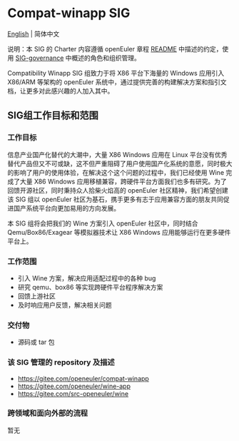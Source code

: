 
# Compat-winapp SIG

[English](./sig-compat-winapp.md) | 简体中文

说明：本 SIG 的 Charter 内容遵循 openEuler 章程 [README](/zh/governance/README.md) 中描述的约定，使用 [SIG-governance](/zh/technical-committee/governance/SIG-governance.md) 中概述的角色和组织管理。

Compatibility Winapp SIG 组致力于将 X86 平台下海量的 Windows 应用引入 X86/ARM 等架构的 openEuler 系统中，通过提供完善的构建解决方案和指引文档，让更多对此感兴趣的人加入其中。

## SIG组工作目标和范围

### 工作目标

信息产业国产化替代的大潮中，大量 X86 Windows 应用在 Linux 平台没有优秀替代产品但又不可或缺，这不但严重阻碍了用户使用国产化系统的意愿，同时极大的影响了用户的使用体验，在解决这个这个问题的过程中，我们已经使用 Wine 完成了大量 X86 Windows 应用移植兼容，跨硬件平台方面我们也多有研究。为了回馈开源社区，同时秉持众人拾柴火焰高的 openEuler 社区精神，我们希望创建该 SIG 组以 openEuler 社区为基石，携手更多有志于应用兼容方面的朋友共同促进国产系统平台向更加易用的方向发展。

本 SIG 组将会把我们的 Wine 方案引入 openEuler 社区中，同时结合 Qemu/Box86/Exagear 等模拟器技术让 X86 Windows 应用能够运行在更多硬件平台上。

### 工作范围

- 引入 Wine 方案，解决应用适配过程中的各种 bug
- 研究 qemu、box86 等实现跨硬件平台程序解决方案
- 回馈上游社区
- 及时响应用户反馈，解决相关问题

### 交付物

- 源码或 tar 包

### 该 SIG 管理的 repository 及描述

- https://gitee.com/openeuler/compat-winapp
- https://gitee.com/openeuler/wine-app
- https://gitee.com/src-openeuler/wine

### 跨领域和面向外部的流程

暂无
